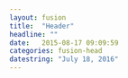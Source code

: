 ```yaml
---
layout: fusion
title:  "Header"
headline: ""
date:   2015-08-17 09:09:59
categories: fusion-head
datestring: "July 18, 2016"
---
```

